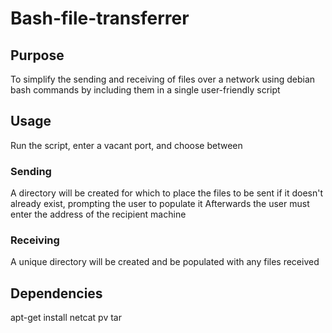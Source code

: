 # Bash-file-transferrer

## Purpose
To simplify the sending and receiving of files over a network using debian bash commands by including them in a single user-friendly script

## Usage
Run the script, enter a vacant port, and choose between

### Sending
A directory will be created for which to place the files to be sent if it doesn't already exist, prompting the user to populate it
Afterwards the user must enter the address of the recipient machine

### Receiving
A unique directory will be created and be populated with any files received

## Dependencies
apt-get install netcat pv tar
